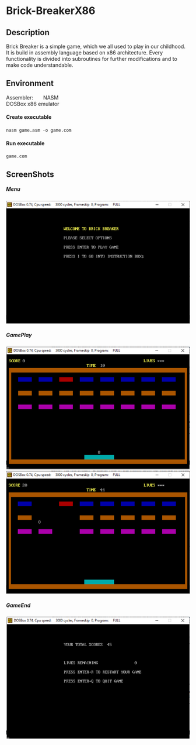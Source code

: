 # Brick-BreakerX86
## Description 
Brick Breaker is a simple game, which we all used to play in our childhood. It is build in assembly language based on x86 architecture. Every functionality is divided into subroutines for further modifications and to make code understandable. 
## Environment 
Assembler: &nbsp;&nbsp;&nbsp;&nbsp;&nbsp; NASM<br/>
DOSBox x86 emulator

#### Create executable
```
nasm game.asm -o game.com
```
#### Run executable
```
game.com
```
## ScreenShots
##### Menu
![alt text](https://github.com/OmerAli277/HelloWorld/blob/master/a1.PNG "Brick Breaker Game assembly language x86")
##### GamePlay
![alt text](https://github.com/OmerAli277/HelloWorld/blob/master/a3.PNG "Brick Breaker Game assembly language x86")
![alt text](https://github.com/OmerAli277/HelloWorld/blob/master/a4.PNG "Brick Breaker Game assembly language x86")
##### GameEnd
![alt text](https://github.com/OmerAli277/HelloWorld/blob/master/a2.PNG "Brick Breaker Game assembly language x86")
